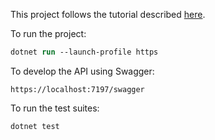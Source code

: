 This project follows the tutorial described [here](https://learn.microsoft.com/en-us/aspnet/core/tutorials/first-web-api?view=aspnetcore-9.0&tabs=visual-studio-code).

To run the project: 

```ps
dotnet run --launch-profile https
```

To develop the API using Swagger:

```
https://localhost:7197/swagger
```

To run the test suites:

```ps
dotnet test
```